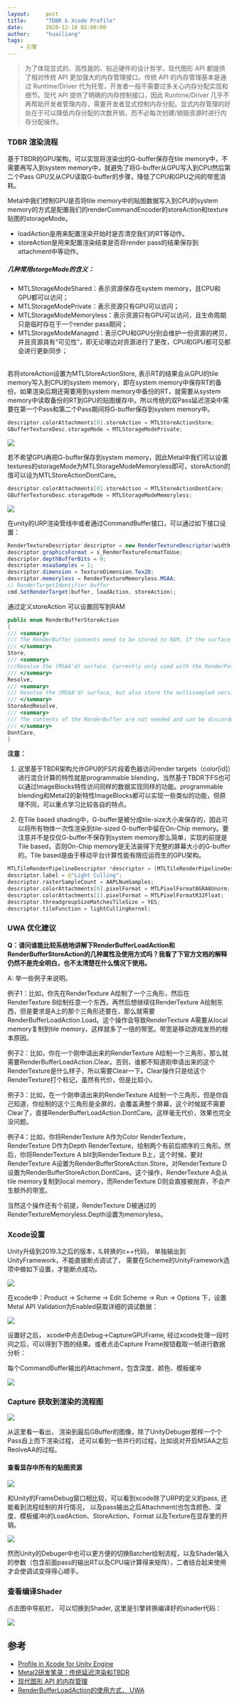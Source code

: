 ```yaml
---
layout:     post
title:      "TDBR & Xcode Profile"
date:       2020-12-18 02:00:00
author:     "huailiang"
tags:
    - 引擎
---
```


> 为了体现显式的、高性能的、贴近硬件的设计哲学，现代图形 API 都提供了相对传统 API 更加强大的内存管理接口。传统 API 的内存管理基本是通过 Runtime/Driver 代为托管，开发者一般不需要过多关心内存分配实现和细节。现代 API 提供了明确的内存控制接口，因此 Runtime/Driver 几乎不再帮助开发者管理内存，需要开发者显式控制内存分配。显式内存管理的好处在于可以降低内存分配的次数开销，而不必每次创建/销毁资源时进行内存分配操作。

### TDBR 渲染流程

基于TBDR的GPU架构，可以实现将渲染出的G-buffer保存在tile memory中，不需要再写入到system memory中，就避免了将G-buffer从GPU写入到CPU然后第二个Pass GPU又从CPU读取G-buffer的步骤，降低了CPU和GPU之间的带宽消耗。

Metal中我们控制GPU是否将tile memory中的贴图数据写入到CPU的system memory的方式是配置我们的renderCommandEncoder的storeAction和texture贴图的storageMode。

* loadAction是用来配置渲染开始时是否清空我们的RT等动作。
* storeAction是用来配置渲染结束是否将render pass的结果保存到attachment中等动作。


##### 几种常用storgeMode的含义：

* MTLStorageModeShared：表示资源保存在system memory，且CPU和GPU都可以访问；
* MTLStorageModePrivate：表示资源只有GPU可以访问；
* MTLStorageModeMemoryless：表示资源只有GPU可以访问，且生命周期只是临时存在于一个render pass期间；
* MTLStorageModeManaged：表示CPU和GPU分别会维护一份资源的拷贝，并且资源具有“可见性”，即无论哪边对资源进行了更改，CPU和GPU都可见都会进行更新同步；

<br>
若将storeAction设置为MTLStoreActionStore, 表示RT的结果会从GPU的tile memory写入到CPU的system memory，即在system memory中保存RT的备份。如果渲染后期还需要用到system memory中备份的RT，就需要从system memory中读取备份的RT到GPU的贴图缓存中。所以传统的双Pass延迟渲染中需要在第一个Pass和第二个Pass期间将G-buffer保存到system memory中。

```c
descriptor.colorAttachments[0].storeAction = MTLStoreActionStore;
GBufferTextureDesc.storageMode = MTLStorageModePrivate;
```

![](/img/post-vscode/prof8.jpg)


若不希望GPU再把G-buffer保存到system memory，因此Metal中我们可以设置textures的storageMode为MTLStorageModeMemoryless即可，storeAction的值可以设为MTLStoreActionDontCare。

```c
descriptor.colorAttachments[0].storeAction = MTLStoreActionDontCare;
GBufferTextureDesc.storageMode = MTLStorageModeMemoryless;
```

![](/img/post-vscode/prof9.jpg)

在unity的URP渲染管线中或者通过CommandBuffer接口，可以通过如下接口设置：

```csharp
RenderTextureDescriptor descriptor = new RenderTextureDescriptor(width, height);
descriptor.graphicsFormat = s_RenderTextureFormatToUse;
descriptor.depthBufferBits = 0;
descriptor.msaaSamples = 1;
descriptor.dimension = TextureDimension.Tex2D;
descriptor.memoryless = RenderTextureMemoryless.MSAA;
// RenderTargetIdentifier buffer
cmd.SetRenderTarget(buffer, loadAction, storeAction);
```

通过定义storeAction 可以设置回写到RAM

```csharp
public enum RenderBufferStoreAction
{
/// <summary>
/// The RenderBuffer contents need to be stored to RAM. If the surface has MSAA enabled, this stores the non-resolved surface
/// </summary>
Store,
/// <summary>
///Resolve the (MSAA'd) surface. Currently only used with the RenderPass API.
/// </summary>
Resolve,
/// <summary>
/// Resolve the (MSAA'd) surface, but also store the multisampled version. Currently only used with the RenderPass API
/// </summary>
StoreAndResolve,
/// <summary>
/// The contents of the RenderBuffer are not needed and can be discarded. Tile-based GPUs will skip writing out the surface contents altogether, providing performance boost
/// </summary>
DontCare,
}
```


__注意：__

1. 这里基于TBDR架构允许GPU的FS片段着色器访问render targets（color[id]）进行混合计算的特性就是programmable blending，当然基于TBDR下FS也可以通过ImageBlocks特性访问同样的数据实现同样的功能。programmable blending和Metal2的新特性ImageBlocks都可以实现一些类似的功能，但原理不同，可以重点学习比较各自的特点。

2. 在Tile based shading中，G-buffer是被分成tile-size大小来保存的，因此可以将所有物体一次性渲染到tile-sized G-buffer中留在On-Chip memory。要注意并不是仅仅G-buffer不保存到system memory那么简单，实现的前提是Tile based，否则On-Chip memory是无法装得下完整的屏幕大小的G-buffer的。Tile based是由于移动平台计算性能有限应运而生的GPU架构。

```swift
MTLTileRenderPipelineDescriptor *descriptor = [MTLTileRenderPipelineDescriptor new];
descriptor.label = @"Light Culling";
descriptor.rasterSampleCount = AAPLNumSamples;
descriptor.colorAttachments[0].pixelFormat = MTLPixelFormatBGRA8Unorm;
descriptor.colorAttachments[1].pixelFormat = MTLPixelFormatR32Float;
descriptor.threadgroupSizeMatchesTileSize = YES;
descriptor.tileFunction = lightCullingKernel;
```


### UWA 优化建议

__Q：请问谁能比较系统地讲解下RenderBufferLoadAction和RenderBufferStoreAction的几种属性及使用方式吗？我看了下官方文档的解释仍然不是完全明白，也不太清楚在什么情况下使用。__

A: 举一些例子来说明。

例子1：比如，你先在RenderTexture A绘制了一个三角形，然后在RenderTexture B绘制任意一个东西，再然后想继续往RenderTexture A绘制东西，但是要求是A上的那个三角形还要在，那么就需要RenderBufferLoadAction.Load。这个操作会导致RenderTexture A需要从local memory复制到tile memory，这样就多了一倍的带宽。带宽是移动游戏发热的根本原因。

例子2：比如，你在一个刚申请出来的RenderTexture A绘制一个三角形，那么就需要RenderBufferLoadAction.Clear。否则，谁都不知道刚申请出来的这个RenderTexture是什么样子，所以需要Clear一下。Clear操作只是给这个RenderTexture打个标记，虽然有代价，但是比较小。

例子3：比如，在一个刚申请出来的RenderTexture A绘制一个三角形，但是你自己知道，你绘制的这个三角形是全屏的，会覆盖满整个屏幕，这个时候就不需要Clear了，直接RenderBufferLoadAction.DontCare。这样毫无代价，效果也完全没问题。

例子4：比如，你将RenderTexture A作为Color RenderTexture，RenderTexture D作为Depth RenderTexture，绘制两个有前后顺序的三角形。然后，你将RenderTexture A blit到RenderTexture B上，这个时候，要对RenderTexture A设置为RenderBufferStoreAction.Store，对RenderTexture D设置为RenderBufferStoreAction.DontCare。这个操作，RenderTexture A会从tile memory复制到local memory，而RenderTexture D则会直接被抛弃，不会产生额外的带宽。

当然这个操作还有个前提，RenderTexture D被通过的RenderTextureMemoryless.Depth设置为memoryless。



### Xcode设置

Unity升级到2019.3之后的版本，IL转换的c++代码， 单独输出到UnityFramework，不能直接断点调试了， 需要在Scheme的UnityFramework选项中做如下设置，才能断点成功。

![](/img/post-vscode/prof4.jpg)

在xcode中：Product -> Scheme -> Edit Scheme -> Run -> Options 下，设置Metal API Validation为Enabled获取详细的调试数据：

![](/img/post-vscode/prof3.jpg)


设置好之后， xcode中点击Debug->CaptureGPUFrame, 经过xcode处理一段时间之后，可以得到下图的结果。或者点击Capture Frame按钮截取一帧进行数据分析：


每个CommandBuffer输出的Attachment，包含深度、颜色、模板缓冲

![](/img/post-vscode/prof2.jpg)


### Capture 获取到渲染的流程图

![](/img/post-vscode/prof1.jpg)

从这里看一看出， 渲染到最后GBuffer的图像，除了UnityDebuger那样一个个Pass自上而下渲染过程， 还可以看到一些并行的过程，比如说对开启MSAA之后ReolveAA的过程。

#### 查看显存中所有的贴图资源

![](/img/post-vscode/prof5.jpg)

和Unity的FrameDebug窗口相比较，可以看到xcode除了URP的定义的pass, 还能看到流程绘制的并行情况， 以及pass输出之后Attachment(也包含颜色、深度、模板缓冲)的LoadAction、StoreAction、Format 以及Texture在显存里的开销。


![](/img/post-vscode/prof7.jpg)


然而Unity的Debuger中也可以更方便的切换Batcher绘制流程，以及Shader输入的参数（包含前面pass的输出RT以及CPU端计算得来矩阵），二者结合起来使用才会使调试变得得心顺手。


### 查看编译Shader

点击图中导航栏， 可以切换到Shader, 这里是引擎转换编译好的shader代码：

![](/img/post-vscode/prof6.jpg)



## 参考

* [Profile in Xcode for Unity Engine][i1]
* [Metal2研发笔录：传统延迟渲染和TBDR][i2]
* [现代图形 API 的内存管理][i3]
* [RenderBufferLoadAction的使用方式， UWA][i4]

[i1]: https://docs.unity3d.com/Manual/XcodeFrameDebuggerIntegration.html
[i2]: https://zhuanlan.zhihu.com/p/92840602
[i3]: https://zhuanlan.zhihu.com/p/87595524 
[i4]: https://blog.csdn.net/UWA4D/article/details/105492459